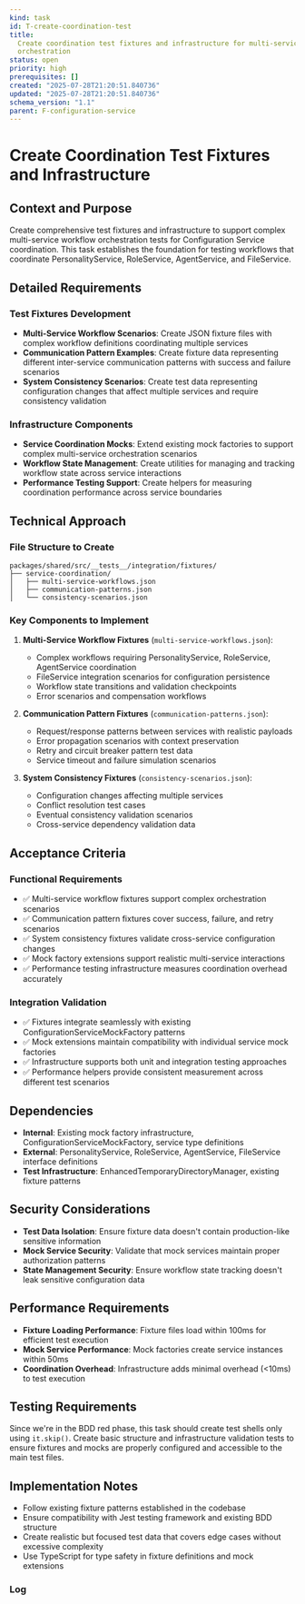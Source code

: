 ```yaml
---
kind: task
id: T-create-coordination-test
title:
  Create coordination test fixtures and infrastructure for multi-service workflow
  orchestration
status: open
priority: high
prerequisites: []
created: "2025-07-28T21:20:51.840736"
updated: "2025-07-28T21:20:51.840736"
schema_version: "1.1"
parent: F-configuration-service
---
```


# Create Coordination Test Fixtures and Infrastructure

## Context and Purpose

Create comprehensive test fixtures and infrastructure to support complex multi-service workflow orchestration tests for Configuration Service coordination. This task establishes the foundation for testing workflows that coordinate PersonalityService, RoleService, AgentService, and FileService.

## Detailed Requirements

### Test Fixtures Development

- **Multi-Service Workflow Scenarios**: Create JSON fixture files with complex workflow definitions coordinating multiple services
- **Communication Pattern Examples**: Create fixture data representing different inter-service communication patterns with success and failure scenarios
- **System Consistency Scenarios**: Create test data representing configuration changes that affect multiple services and require consistency validation

### Infrastructure Components

- **Service Coordination Mocks**: Extend existing mock factories to support complex multi-service orchestration scenarios
- **Workflow State Management**: Create utilities for managing and tracking workflow state across service interactions
- **Performance Testing Support**: Create helpers for measuring coordination performance across service boundaries

## Technical Approach

### File Structure to Create

```
packages/shared/src/__tests__/integration/fixtures/
├── service-coordination/
│   ├── multi-service-workflows.json
│   ├── communication-patterns.json
│   └── consistency-scenarios.json
```

### Key Components to Implement

1. **Multi-Service Workflow Fixtures** (`multi-service-workflows.json`):
   - Complex workflows requiring PersonalityService, RoleService, AgentService coordination
   - FileService integration scenarios for configuration persistence
   - Workflow state transitions and validation checkpoints
   - Error scenarios and compensation workflows

2. **Communication Pattern Fixtures** (`communication-patterns.json`):
   - Request/response patterns between services with realistic payloads
   - Error propagation scenarios with context preservation
   - Retry and circuit breaker pattern test data
   - Service timeout and failure simulation scenarios

3. **System Consistency Fixtures** (`consistency-scenarios.json`):
   - Configuration changes affecting multiple services
   - Conflict resolution test cases
   - Eventual consistency validation scenarios
   - Cross-service dependency validation data

## Acceptance Criteria

### Functional Requirements

- ✅ Multi-service workflow fixtures support complex orchestration scenarios
- ✅ Communication pattern fixtures cover success, failure, and retry scenarios
- ✅ System consistency fixtures validate cross-service configuration changes
- ✅ Mock factory extensions support realistic multi-service interactions
- ✅ Performance testing infrastructure measures coordination overhead accurately

### Integration Validation

- ✅ Fixtures integrate seamlessly with existing ConfigurationServiceMockFactory patterns
- ✅ Mock extensions maintain compatibility with individual service mock factories
- ✅ Infrastructure supports both unit and integration testing approaches
- ✅ Performance helpers provide consistent measurement across different test scenarios

## Dependencies

- **Internal**: Existing mock factory infrastructure, ConfigurationServiceMockFactory, service type definitions
- **External**: PersonalityService, RoleService, AgentService, FileService interface definitions
- **Test Infrastructure**: EnhancedTemporaryDirectoryManager, existing fixture patterns

## Security Considerations

- **Test Data Isolation**: Ensure fixture data doesn't contain production-like sensitive information
- **Mock Service Security**: Validate that mock services maintain proper authorization patterns
- **State Management Security**: Ensure workflow state tracking doesn't leak sensitive configuration data

## Performance Requirements

- **Fixture Loading Performance**: Fixture files load within 100ms for efficient test execution
- **Mock Service Performance**: Mock factories create service instances within 50ms
- **Coordination Overhead**: Infrastructure adds minimal overhead (<10ms) to test execution

## Testing Requirements

Since we're in the BDD red phase, this task should create test shells only using `it.skip()`. Create basic structure and infrastructure validation tests to ensure fixtures and mocks are properly configured and accessible to the main test files.

## Implementation Notes

- Follow existing fixture patterns established in the codebase
- Ensure compatibility with Jest testing framework and existing BDD structure
- Create realistic but focused test data that covers edge cases without excessive complexity
- Use TypeScript for type safety in fixture definitions and mock extensions

### Log
